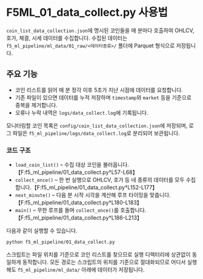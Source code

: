 # F5ML_01_data_collect.py 사용법

`coin_list_data_collection.json`에 명시된 코인들을 매 분마다 호출하여
OHLCV, 호가, 체결, 시세 데이터를 수집합니다.
수집된 데이터는 `f5_ml_pipeline/ml_data/01_raw/<데이터종류>/` 폴더에
Parquet 형식으로 저장됩니다.

## 주요 기능
- 코인 리스트를 읽어 매 분 정각 이후 5초가 지난 시점에 데이터를 요청합니다.
- 기존 파일이 있으면 데이터를 누적 저장하며 `timestamp`와 `market` 등을 기준으로
  중복을 제거합니다.
- 오류나 누락 내역은 `logs/data_collect.log`에 기록됩니다.

모니터링할 코인 목록은 `config/coin_list_data_collection.json`에 저장되며,
로그 파일은 `f5_ml_pipeline/logs/data_collect.log`로 분리되어 보관됩니다.

### 코드 구조
- `load_coin_list()` – 수집 대상 코인을 불러옵니다.【F:f5_ml_pipeline/01_data_collect.py†L57-L68】
- `collect_once()` – 한 번 실행으로 OHLCV, 호가 등 네 종류의 데이터를 모두 수집합니다.【F:f5_ml_pipeline/01_data_collect.py†L152-L177】
- `next_minute()` – 다음 분 시작 시각을 계산해 루프 타이밍을 맞춥니다.【F:f5_ml_pipeline/01_data_collect.py†L180-L183】
- `main()` – 무한 루프를 돌며 `collect_once()`를 호출합니다.【F:f5_ml_pipeline/01_data_collect.py†L186-L213】

다음과 같이 실행할 수 있습니다.
```bash
python f5_ml_pipeline/01_data_collect.py
```
스크립트는 파일 위치를 기준으로 코인 리스트를 찾으므로 실행 디렉터리에 상관없이
동일하게 동작합니다.
모든 경로는 스크립트의 위치를 기준으로 절대화되므로 어디서 실행해도 `f5_ml_pipeline/ml_data/` 아래에 데이터가 저장됩니다.
